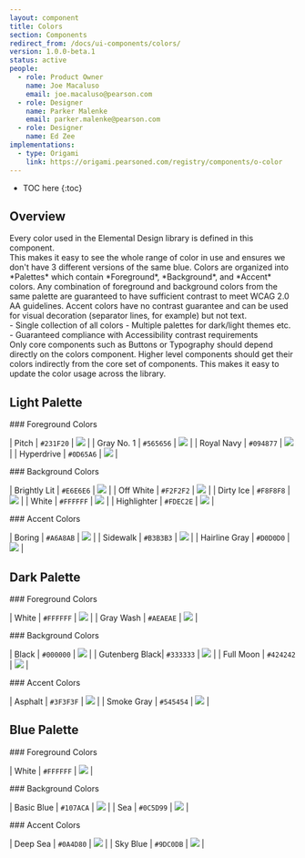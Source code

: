 ```yaml
---
layout: component
title: Colors
section: Components
redirect_from: /docs/ui-components/colors/
version: 1.0.0-beta.1
status: active
people:
  - role: Product Owner
    name: Joe Macaluso
    email: joe.macaluso@pearson.com
  - role: Designer
    name: Parker Malenke
    email: parker.malenke@pearson.com
  - role: Designer
    name: Ed Zee
implementations:
  - type: Origami
    link: https://origami.pearsoned.com/registry/components/o-color
---
```



* TOC here
{:toc}

## Overview
<div markdown="1" class="tagline">
Every color used in the Elemental Design library is defined in this component.
</div>

<div markdown="1" class="description">
This makes it easy to see the whole range of color in use and ensures we don't have 3 different versions of the same blue. Colors are organized into *Palettes* which contain *Foreground*, *Background*, and *Accent* colors. Any combination of foreground and background colors from the same palette are guaranteed to have sufficient contrast to meet WCAG 2.0 AA guidelines. Accent colors have no contrast guarantee and can be used for visual decoration (separator lines, for example) but not text.
</div>

<div markdown="1" class="feature_list">
- Single collection of all colors
- Multiple palettes for dark/light themes etc.
- Guaranteed compliance with Accessibility contrast requirements
</div>

<div markdown="1" class="usage">
Only core components such as Buttons or Typography should depend directly on the colors component. Higher level components should get their colors indirectly from the core set of components. This makes it easy to update the color usage across the library.
</div>


## Light Palette

<div class="color_swatches" markdown="1">
### Foreground Colors

| Pitch          | `#231F20` | ![](http://dummyimage.com/200x40/231F20/231F20) |
| Gray No. 1     | `#565656` | ![](http://dummyimage.com/200x40/565656/565656) |
| Royal Navy     | `#094877` | ![](http://dummyimage.com/200x40/094877/094877) |
| Hyperdrive     | `#0D65A6` | ![](http://dummyimage.com/200x40/0D65A6/0D65A6) |

</div>

<div class="color_swatches" markdown="1">
### Background Colors

| Brightly Lit   | `#E6E6E6` | ![](http://dummyimage.com/200x40/E6E6E6/E6E6E6) |
| Off White      | `#F2F2F2` | ![](http://dummyimage.com/200x40/F2F2F2/F2F2F2) |
| Dirty Ice      | `#F8F8F8` | ![](http://dummyimage.com/200x40/F8F8F8/F8F8F8) |
| White          | `#FFFFFF` | ![](http://dummyimage.com/200x40/FFFFFF/FFFFFF) |
| Highlighter    | `#FDEC2E` | ![](http://dummyimage.com/200x40/FDEC2E/FDEC2E) |

</div>


<div class="color_swatches" markdown="1">
### Accent Colors

| Boring         | `#A6A8AB` | ![](http://dummyimage.com/200x40/A6A8AB/A6A8AB) |
| Sidewalk       | `#B3B3B3` | ![](http://dummyimage.com/200x40/B3B3B3/B3B3B3) |
| Hairline Gray  | `#D0D0D0` | ![](http://dummyimage.com/200x40/D0D0D0/D0D0D0) |

</div>

## Dark Palette

<div class="color_swatches" markdown="1">
### Foreground Colors

| White          | `#FFFFFF` | ![](http://dummyimage.com/200x40/FFFFFF/FFFFFF) |
| Gray Wash      | `#AEAEAE` | ![](http://dummyimage.com/200x40/AEAEAE/AEAEAE) |

</div>

<div class="color_swatches" markdown="1">
### Background Colors

| Black          | `#000000` | ![](http://dummyimage.com/200x40/000000/000000) |
| Gutenberg Black| `#333333` | ![](http://dummyimage.com/200x40/333333/333333) |
| Full Moon      | `#424242` | ![](http://dummyimage.com/200x40/424242/424242) |

</div>

<div class="color_swatches" markdown="1">
### Accent Colors

| Asphalt        | `#3F3F3F` | ![](http://dummyimage.com/200x40/3F3F3F/3F3F3F) |
| Smoke Gray     | `#545454` | ![](http://dummyimage.com/200x40/545454/545454) |

</div>

## Blue Palette

<div class="color_swatches" markdown="1">
### Foreground Colors

| White          | `#FFFFFF` | ![](http://dummyimage.com/200x40/FFFFFF/FFFFFF) |

</div>

<div class="color_swatches" markdown="1">
### Background Colors

| Basic Blue     | `#107ACA` | ![](http://dummyimage.com/200x40/107ACA/107ACA) |
| Sea            | `#0C5D99` | ![](http://dummyimage.com/200x40/0C5D99/0C5D99) |

</div>

<div class="color_swatches" markdown="1">
### Accent Colors

| Deep Sea       | `#0A4D80` | ![](http://dummyimage.com/200x40/0A4D80/0A4D80) |
| Sky Blue       | `#9DC0DB` | ![](http://dummyimage.com/200x40/9DC0DB/9DC0DB) |

</div>
